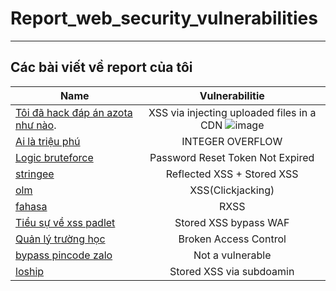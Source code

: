 # Report_web_security_vulnerabilities
------------------------------------------------------
## Các bài viết về report của tôi


| Name  | Vulnerabilitie |
| ------------- |:-------------:|
| [Tôi đã hack đáp án azota như nào](https://github.com/VHAE04/Report_web_security_vulnerabilities/blob/main/T%C3%B4i%20%C4%91%C3%A3%20hack%20%C4%91%C3%A1p%20%C3%A1n%20azota%20nh%C6%B0%20n%C3%A0o/README.md).     | XSS via injecting uploaded files in a CDN ![image](https://github.com/VHAE04/Report_web_security_vulnerabilities/assets/89138607/6f4ee75f-4594-4c7b-8a27-0ac1cbd7111f)|
| [Ai là triệu phú](https://vuhoanganhmew.blogspot.com/2021/08/report-web-security-vulnerabilities.html)      | INTEGER OVERFLOW     |
| [Logic bruteforce](https://vuhoanganhmew.blogspot.com/2020/12/report-web-security-vulnerabilities-1.html)     | Password Reset Token Not Expired     |
| [stringee](https://github.com/VHAE04/Report_web_security_vulnerabilities/tree/main/Stringee)     | Reflected XSS + Stored XSS     |
| [olm](https://github.com/VHAE04/Report_web_security_vulnerabilities/tree/main/olm)     | XSS(Clickjacking)    |
| [fahasa](https://github.com/VHAE04/Report_web_security_vulnerabilities/blob/main/fahasa)     |  RXSS    |
| [Tiểu sự về xss padlet](https://github.com/VHAE04/Report_web_security_vulnerabilities/blob/main/padlet/README.md)     | Stored XSS bypass WAF   |
| [Quản lý trường học](https://github.com/VHAE04/Report_web_security_vulnerabilities/blob/main/Trường%20học%20nào%20đó/README.md)     | Broken Access Control   |
| [bypass pincode zalo](https://github.com/VHAE04/Report_web_security_vulnerabilities/tree/main/Pincode_zalo)     | Not a vulnerable   |
| [loship](https://github.com/VHAE04/Report_web_security_vulnerabilities/blob/main/loship.md)     | Stored XSS via subdoamin |

